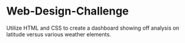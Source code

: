 # Web-Design-Challenge
Utilize HTML and CSS to create a dashboard showing off analysis on latitude versus various weather elements.
